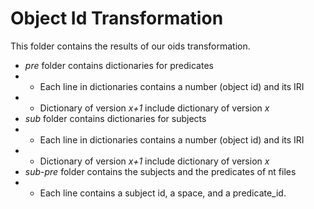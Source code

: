 Object Id Transformation
========================
This folder contains the results of our oids transformation.

*   *pre* folder contains dictionaries for predicates
*   *   Each line in dictionaries contains a number (object id) and its IRI
*   *   Dictionary of version *x+1* include dictionary of version *x*
*   *sub* folder contains dictionaries for subjects
*   *   Each line in dictionaries contains a number (object id) and its IRI
*   *   Dictionary of version *x+1* include dictionary of version *x*
*   *sub-pre* folder contains the subjects and the predicates of nt files
*   *   Each line contains a subject id, a space, and a predicate\_id.


